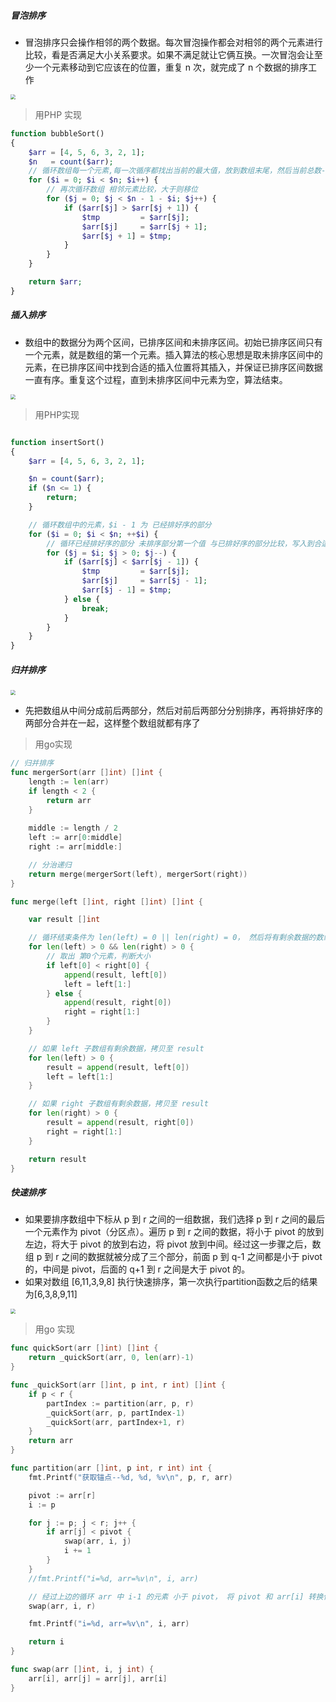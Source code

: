 ##### 冒泡排序

- 冒泡排序只会操作相邻的两个数据。每次冒泡操作都会对相邻的两个元素进行比较，看是否满足大小关系要求。如果不满足就让它俩互换。一次冒泡会让至少一个元素移动到它应该在的位置，重复 n 次，就完成了 n 个数据的排序工作

<img src="https://static001.geekbang.org/resource/image/40/e9/4038f64f47975ab9f519e4f739e464e9.jpg?wh=1142*741" style="zoom:50%;" />

> 用PHP 实现
```php
function bubbleSort()
{
    $arr = [4, 5, 6, 3, 2, 1];
    $n   = count($arr);
    // 循环数组每一个元素,每一次循序都找出当前的最大值，放到数组末尾，然后当前总数-1
    for ($i = 0; $i < $n; $i++) {
        // 再次循环数组 相邻元素比较，大于则移位
        for ($j = 0; $j < $n - 1 - $i; $j++) {
            if ($arr[$j] > $arr[$j + 1]) {
                $tmp         = $arr[$j];
                $arr[$j]     = $arr[$j + 1];
                $arr[$j + 1] = $tmp;
            }
        }
    }

    return $arr;
}
```

##### 插入排序

- 数组中的数据分为两个区间，已排序区间和未排序区间。初始已排序区间只有一个元素，就是数组的第一个元素。插入算法的核心思想是取未排序区间中的元素，在已排序区间中找到合适的插入位置将其插入，并保证已排序区间数据一直有序。重复这个过程，直到未排序区间中元素为空，算法结束。

<img src="https://static001.geekbang.org/resource/image/b6/e1/b60f61ec487358ac037bf2b6974d2de1.jpg?wh=1142*699" style="zoom:50%;" />

> 用PHP实现
```php

function insertSort()
{
    $arr = [4, 5, 6, 3, 2, 1];

    $n = count($arr);
    if ($n <= 1) {
        return;
    }

    // 循环数组中的元素，$i - 1 为 已经排好序的部分
    for ($i = 0; $i < $n; ++$i) {
        // 循环已经排好序的部分 未排序部分第一个值 与已排好序的部分比较，写入到合适的位置
        for ($j = $i; $j > 0; $j--) {
            if ($arr[$j] < $arr[$j - 1]) {
                $tmp         = $arr[$j];
                $arr[$j]     = $arr[$j - 1];
                $arr[$j - 1] = $tmp;
            } else {
                break;
            }
        }
    }
}
```

##### 归并排序

<img src="https://static001.geekbang.org/resource/image/db/2b/db7f892d3355ef74da9cd64aa926dc2b.jpg?wh=1142*914" style="zoom:50%;" />

- 先把数组从中间分成前后两部分，然后对前后两部分分别排序，再将排好序的两部分合并在一起，这样整个数组就都有序了
> 用go实现
```go
// 归并排序
func mergerSort(arr []int) []int {
	length := len(arr)
	if length < 2 {
		return arr
	}
	
	middle := length / 2
	left := arr[0:middle]
	right := arr[middle:]

	// 分治递归
	return merge(mergerSort(left), mergerSort(right))
}

func merge(left []int, right []int) []int {

	var result []int

	// 循环结束条件为 len(left) = 0 || len(right) = 0， 然后将有剩余数据的数组拷贝至result
	for len(left) > 0 && len(right) > 0 {
		// 取出 第0个元素，判断大小
		if left[0] < right[0] {
			append(result, left[0])
			left = left[1:]
		} else {
			append(result, right[0])
			right = right[1:]
		}
	}

	// 如果 left 子数组有剩余数据，拷贝至 result 
	for len(left) > 0 {
		result = append(result, left[0])
		left = left[1:]
	}

	// 如果 right 子数组有剩余数据，拷贝至 result
	for len(right) > 0 {
		result = append(result, right[0])
		right = right[1:]
	}

	return result
}
```

##### 快速排序

- 如果要排序数组中下标从 p 到 r 之间的一组数据，我们选择 p 到 r 之间的最后一个元素作为 pivot（分区点）。遍历 p 到 r 之间的数据，将小于 pivot 的放到左边，将大于 pivot 的放到右边，将 pivot 放到中间。经过这一步骤之后，数组 p 到 r 之间的数据就被分成了三个部分，前面 p 到 q-1 之间都是小于 pivot 的，中间是 pivot，后面的 q+1 到 r 之间是大于 pivot 的。
- 如果对数组 [6,11,3,9,8] 执行快速排序，第一次执行partition函数之后的结果为[6,3,8,9,11]

<img src="https://static001.geekbang.org/resource/image/08/e7/086002d67995e4769473b3f50dd96de7.jpg?wh=1142*859" style="zoom:50%;" />

> 用go 实现

```go
func quickSort(arr []int) []int {
	return _quickSort(arr, 0, len(arr)-1)
}

func _quickSort(arr []int, p int, r int) []int {
	if p < r {
		partIndex := partition(arr, p, r)
		_quickSort(arr, p, partIndex-1)
		_quickSort(arr, partIndex+1, r)
	}
	return arr
}

func partition(arr []int, p int, r int) int {
	fmt.Printf("获取锚点--%d, %d, %v\n", p, r, arr)

	pivot := arr[r]
	i := p

	for j := p; j < r; j++ {
		if arr[j] < pivot {
			swap(arr, i, j)
			i += 1
		}
	}
	//fmt.Printf("i=%d, arr=%v\n", i, arr)

	// 经过上边的循环 arr 中 i-1 的元素 小于 pivot， 将 pivot 和 arr[i] 转换位置，就变成了 arr[i-1] < arr[i] < arr[i+1] 到 arr[r]
	swap(arr, i, r)

	fmt.Printf("i=%d, arr=%v\n", i, arr)

	return i
}

func swap(arr []int, i, j int) {
	arr[i], arr[j] = arr[j], arr[i]
}
```

